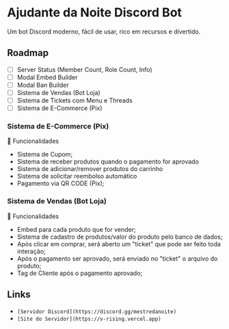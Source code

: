 # Ajudante da Noite Discord Bot

Um bot Discord moderno, fácil de usar, rico em recursos e divertido.

Roadmap
------
- [ ] Server Status (Member Count, Role Count, Info)
- [ ] Modal Embed Builder
- [ ] Modal Ban Builder
- [ ] Sistema de Vendas (Bot Loja)
- [ ] Sistema de Tickets com Menu e Threads
- [ ] Sistema de E-Commerce (Pix)
### Sistema de E-Commerce (Pix)
📁 Funcionalidades
* Sistema de Cupom;
* Sistema de receber produtos quando o pagamento for aprovado
* Sistema de adicionar/remover produtos do carrinho
* Sistema de solicitar reembolso automático
* Pagamento via QR CODE (Pix);
### Sistema de Vendas (Bot Loja) 
📁 Funcionalidades
* Embed para cada produto que for vender;
* Sistema de cadastro de produtos/valor do produto pelo banco de dados;
* Após clicar em comprar, será aberto um "ticket" que pode ser feito toda interação;
* Após o pagamento ser aprovado, será enviado no "ticket" o arquivo do produto;
* Tag de Cliente após o pagamento aprovado;

Links
------

- `[Servidor Discord](https://discord.gg/mestredanoite)`
- `[Site do Servidor](https://v-rising.vercel.app)`